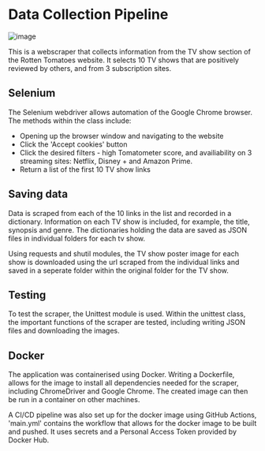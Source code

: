 # Data Collection Pipeline

![image](https://www.rottentomatoes.com/assets/pizza-pie/images/rottentomatoes_logo_40.336d6fe66ff.png)

This is a webscraper that collects information from the TV show section of the Rotten Tomatoes website. It selects 10 TV shows that are positively reviewed by others, and from 3 subscription sites.

## Selenium
The Selenium webdriver allows automation of the Google Chrome browser. The methods within the class include:
  - Opening up the browser window and navigating to the website
  - Click the 'Accept cookies' button
  - Click the desired filters - high Tomatometer score, and availiability on 3 streaming sites: Netflix, Disney + and Amazon Prime.
  - Return a list of the first 10 TV show links
  
## Saving data

Data is scraped from each of the 10 links in the list and recorded in a dictionary. Information on each TV show is included, for example, the title, synopsis and genre. The dictionaries holding the data are saved as JSON files in individual folders for each tv show.

Using requests and shutil modules, the TV show poster image for each show is downloaded using the url scraped from the individual links and saved in a seperate folder within the original folder for the TV show.

## Testing

To test the scraper, the Unittest module is used. Within the unittest class, the important functions of the scraper are tested, including writing JSON files and downloading the images.

## Docker
The application was containerised using Docker. Writing a Dockerfile, allows for the image to install all dependencies needed for the scraper, including ChromeDriver and Google Chrome. The created image can then be run in a container on other machines.

A CI/CD pipeline was also set up for the docker image using GitHub Actions, 'main.yml' contains the workflow that allows for the docker image to be built and pushed. It uses secrets and a Personal Access Token provided by Docker Hub.
